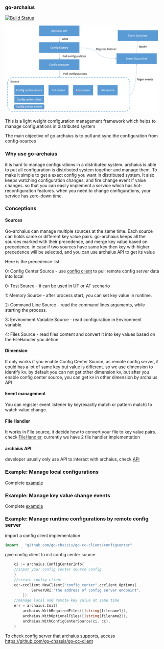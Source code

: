 ### go-archaius
[![Build Status](https://travis-ci.org/go-chassis/go-archaius.svg?branch=master)](https://travis-ci.org/ServiceComb/go-archaius)

![](arch.png)

This is a light weight configuration management framework 
which helps to manage configurations in distributed system

The main objective of go archaius is to pull and sync the configuration from config-sources 

### Why use go-archaius
it is hard to manage configurations in a distributed system. 
archaius is able to put all configuration is distributed system together and manage them.
To make it simple to get a exact config you want in distributed system.
It also keeps watching configuration changes, and fire change event if value changes. 
so that you can easily implement a service 
which has hot-reconfiguration features. 
when you need to change configurations, your service has zero-down time.

### Conceptions 
#### Sources
Go-archaius can manage multiple sources at the same time.
Each source can holds same or different key value pairs. go-archaius keeps all 
the sources marked with their precedence, and merge key value based on precedence. 
in case if two sources have same key then key with higher precedence will be selected, 
and you can use archaius API to get its value

Here is the precedence list:

0: Config Center Source - use [config client](https://github.com/go-chassis/go-cc-client) to pull remote config server data into local

0: Test Source - it can be used in UT or AT scenario 

1: Memory Source - after process start, you can set key value in runtime.

2: Command Line Source - read the command lines arguments, 
while starting the process.

3: Environment Variable Source - read configuration in Environment variable.

4: Files Source - read files content and convert it into key values
based on the FileHandler you define

#### Dimension
It only works if you enable Config Center Source, as remote config server, 
it could has a lot of same key but value is different. so we use dimension to 
identify kv. by default you can not get other dimension kv, 
but after you enable config center source, you can get kv in other dimension by archaius API

#### Event management
You can register event listener by key(exactly match or pattern match) to watch value change.

#### File Handler
It works in File source, it decide how to convert your file to key value pairs. 
check [FileHandler](./sources/file-source/file_handler.go), 
currently we have 2 file handler implementation

#### archaius API
developer usually only use API to interact with archaius, check [API](archaius.go)

### Example: Manage local configurations 
Complete [example](https://github.com/go-chassis/go-archaius/tree/master/examples/file)

### Example: Manage key value change events
Complete [example](https://github.com/go-chassis/go-archaius/tree/master/examples/event)

### Example: Manage runtime configurations by remote config server
import a config client implementation
```go
import _ "github.com/go-chassis/go-cc-client/configcenter"
```
give config client to init config center source
```go
	ci := archaius.ConfigCenterInfo{
	//input your config center source config
	}
	//create config client 
	cc:=ccclient.NewClient("config_center",ccclient.Options{
    		ServerURI:"the address of config server endpoint",
    	})
	//manage local and remote key value at same time
	err = archaius.Init(
		archaius.WithRequiredFiles([]string{filename1}),
		archaius.WithOptionalFiles([]string{filename2}),
		archaius.WithConfigCenterSource(ci, cc),
	)
```

To check config server that archaius supports, 
access https://github.com/go-chassis/go-cc-client